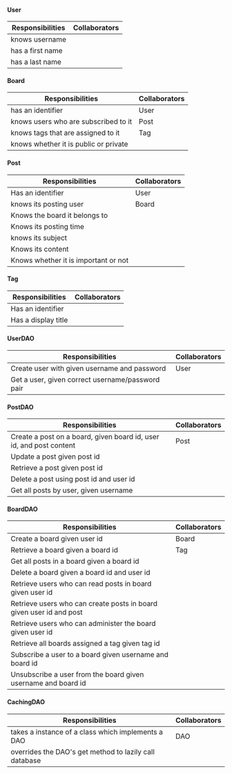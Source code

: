 #### User

| Responsibilities | Collaborators |
|------------------|---------------|
knows username     | 
has a first name   | 
has a last name    |


#### Board

| Responsibilities | Collaborators |
|------------------|---------------|
has an identifier  | User
knows users who are subscribed to it | Post
knows tags that are assigned to it | Tag
knows whether it is public or private | 


#### Post

| Responsibilities | Collaborators |
|------------------|---------------|
Has an identifier  | User
knows its posting user | Board
Knows the board it belongs to | 
Knows its posting time |
knows its subject |
Knows its content |
Knows whether it is important or not |


#### Tag

| Responsibilities | Collaborators |
|------------------|---------------|
Has an identifier |
Has a display title |


#### UserDAO

| Responsibilities | Collaborators |
|------------------|---------------|
Create user with given username and password | User
Get a user, given correct username/password pair |


#### PostDAO

| Responsibilities | Collaborators |
|------------------|---------------|
Create a post on a board, given board id, user id, and post content | Post
Update a post given post id | 
Retrieve a post given post id |
Delete a post using post id and user id |
Get all posts by user, given username |


#### BoardDAO

| Responsibilities | Collaborators |
|------------------|---------------|
Create a board given user id | Board
Retrieve a board given a board id | Tag
Get all posts in a board given a board id |
Delete a board given a board id and user id |
Retrieve users who can read posts in board given user id |
Retrieve users who can create posts in board given user id and post | 
Retrieve users who can administer the board given user id | 
Retrieve all boards assigned a tag given tag id |
Subscribe a user to a board given username and board id |
Unsubscribe a user from the board given username and board id |


#### CachingDAO

| Responsibilities | Collaborators |
|------------------|---------------|
takes a instance of a class which implements a DAO | DAO
overrides the DAO's get method to lazily call database |